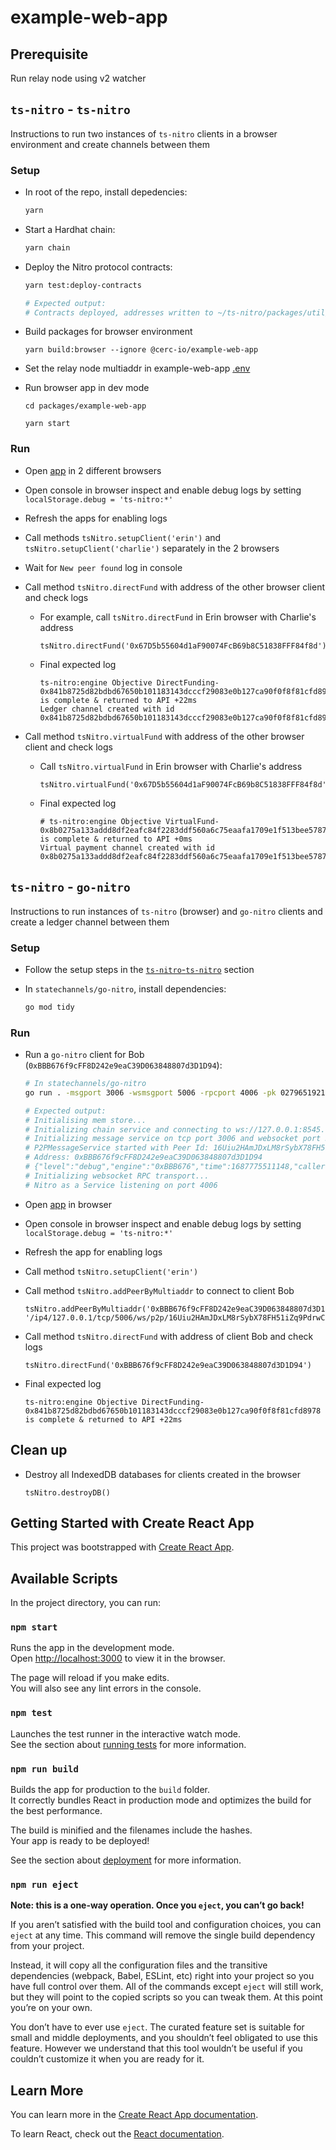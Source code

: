 # example-web-app

## Prerequisite

Run relay node using v2 watcher

## `ts-nitro` - `ts-nitro`

Instructions to run two instances of `ts-nitro` clients in a browser environment and create channels between them

### Setup

* In root of the repo, install depedencies:

  ```bash
  yarn
  ```

* Start a Hardhat chain:

  ```bash
  yarn chain
  ```

* Deploy the Nitro protocol contracts:

  ```bash
  yarn test:deploy-contracts

  # Expected output:
  # Contracts deployed, addresses written to ~/ts-nitro/packages/util/src/test/addresses.json
  ```

* Build packages for browser environment

  ```
  yarn build:browser --ignore @cerc-io/example-web-app
  ```

* Set the relay node multiaddr in example-web-app [.env](./.env)

* Run browser app in dev mode

  ```
  cd packages/example-web-app

  yarn start
  ```
### Run

* Open [app](http://localhost:3000) in 2 different browsers

* Open console in browser inspect and enable debug logs by setting `localStorage.debug = 'ts-nitro:*'`

* Refresh the apps for enabling logs

* Call methods `tsNitro.setupClient('erin')` and `tsNitro.setupClient('charlie')` separately in the 2 browsers

* Wait for `New peer found` log in console

* Call method `tsNitro.directFund` with address of the other browser client and check logs

  * For example, call `tsNitro.directFund` in Erin browser with Charlie's address

    ```
    tsNitro.directFund('0x67D5b55604d1aF90074FcB69b8C51838FFF84f8d')
    ```

  * Final expected log

    ```
    ts-nitro:engine Objective DirectFunding-0x841b8725d82bdbd67650b101183143dcccf29083e0b127ca90f0f8f81cfd8978 is complete & returned to API +22ms
    Ledger channel created with id 0x841b8725d82bdbd67650b101183143dcccf29083e0b127ca90f0f8f81cfd8978
    ```

* Call method `tsNitro.virtualFund` with address of the other browser client and check logs

  * Call `tsNitro.virtualFund` in Erin browser with Charlie's address

    ```
    tsNitro.virtualFund('0x67D5b55604d1aF90074FcB69b8C51838FFF84f8d')
    ```

  * Final expected log

    ```
    # ts-nitro:engine Objective VirtualFund-0x8b0275a133addd8df2eafc84f2283ddf560a6c75eaafa1709e1f513bee5787af is complete & returned to API +0ms
    Virtual payment channel created with id 0x8b0275a133addd8df2eafc84f2283ddf560a6c75eaafa1709e1f513bee5787af
    ```

## `ts-nitro` - `go-nitro`

Instructions to run instances of `ts-nitro` (browser) and `go-nitro` clients and create a ledger channel between them

### Setup

* Follow the setup steps in the [`ts-nitro`-`ts-nitro`](#setup) section

* In `statechannels/go-nitro`, install dependencies:

  ```bash
  go mod tidy
  ```

### Run

* Run a `go-nitro` client for Bob (`0xBBB676f9cFF8D242e9eaC39D063848807d3D1D94`):

  ```bash
  # In statechannels/go-nitro
  go run . -msgport 3006 -wsmsgport 5006 -rpcport 4006 -pk 0279651921cd800ac560c21ceea27aab0107b67daf436cdd25ce84cad30159b4 -chainpk 59c6995e998f97a5a0044966f0945389dc9e86dae88c7a8412f4603b6b78690d -naaddress 0x5FbDB2315678afecb367f032d93F642f64180aa3 -vpaaddress 0xe7f1725E7734CE288F8367e1Bb143E90bb3F0512 -caaddress 0x9fE46736679d2D9a65F0992F2272dE9f3c7fa6e0

  # Expected output:
  # Initialising mem store...
  # Initializing chain service and connecting to ws://127.0.0.1:8545...
  # Initializing message service on tcp port 3006 and websocket port 5006...
  # P2PMessageService started with Peer Id: 16Uiu2HAmJDxLM8rSybX78FH51iZq9PdrwCoCyyHRBCndNzcAYMes
  # Address: 0xBBB676f9cFF8D242e9eaC39D063848807d3D1D94
  # {"level":"debug","engine":"0xBBB676","time":1687775511148,"caller":"engine.go:151","message":"Constructed Engine"}
  # Initializing websocket RPC transport...
  # Nitro as a Service listening on port 4006
  ```

* Open [app](http://localhost:3000) in browser

* Open console in browser inspect and enable debug logs by setting `localStorage.debug = 'ts-nitro:*'`

* Refresh the app for enabling logs

* Call method `tsNitro.setupClient('erin')`

* Call method `tsNitro.addPeerByMultiaddr` to connect to client Bob

  ```
  tsNitro.addPeerByMultiaddr('0xBBB676f9cFF8D242e9eaC39D063848807d3D1D94', '/ip4/127.0.0.1/tcp/5006/ws/p2p/16Uiu2HAmJDxLM8rSybX78FH51iZq9PdrwCoCyyHRBCndNzcAYMes')
  ```

* Call method `tsNitro.directFund` with address of client Bob and check logs

  ```
  tsNitro.directFund('0xBBB676f9cFF8D242e9eaC39D063848807d3D1D94')
  ```

* Final expected log

  ```
  ts-nitro:engine Objective DirectFunding-0x841b8725d82bdbd67650b101183143dcccf29083e0b127ca90f0f8f81cfd8978 is complete & returned to API +22ms
  ```

## Clean up

* Destroy all IndexedDB databases for clients created in the browser

  ```
  tsNitro.destroyDB()
  ```

## Getting Started with Create React App

This project was bootstrapped with [Create React App](https://github.com/facebook/create-react-app).

## Available Scripts

In the project directory, you can run:

### `npm start`

Runs the app in the development mode.\
Open [http://localhost:3000](http://localhost:3000) to view it in the browser.

The page will reload if you make edits.\
You will also see any lint errors in the console.

### `npm test`

Launches the test runner in the interactive watch mode.\
See the section about [running tests](https://facebook.github.io/create-react-app/docs/running-tests) for more information.

### `npm run build`

Builds the app for production to the `build` folder.\
It correctly bundles React in production mode and optimizes the build for the best performance.

The build is minified and the filenames include the hashes.\
Your app is ready to be deployed!

See the section about [deployment](https://facebook.github.io/create-react-app/docs/deployment) for more information.

### `npm run eject`

**Note: this is a one-way operation. Once you `eject`, you can’t go back!**

If you aren’t satisfied with the build tool and configuration choices, you can `eject` at any time. This command will remove the single build dependency from your project.

Instead, it will copy all the configuration files and the transitive dependencies (webpack, Babel, ESLint, etc) right into your project so you have full control over them. All of the commands except `eject` will still work, but they will point to the copied scripts so you can tweak them. At this point you’re on your own.

You don’t have to ever use `eject`. The curated feature set is suitable for small and middle deployments, and you shouldn’t feel obligated to use this feature. However we understand that this tool wouldn’t be useful if you couldn’t customize it when you are ready for it.

## Learn More

You can learn more in the [Create React App documentation](https://facebook.github.io/create-react-app/docs/getting-started).

To learn React, check out the [React documentation](https://reactjs.org/).
